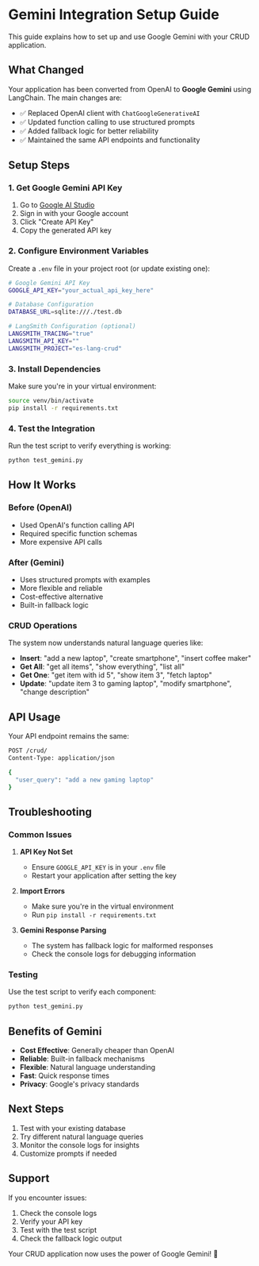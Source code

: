# Gemini Integration Setup Guide

This guide explains how to set up and use Google Gemini with your CRUD application.

## What Changed

Your application has been converted from OpenAI to **Google Gemini** using LangChain. The main changes are:

- ✅ Replaced OpenAI client with `ChatGoogleGenerativeAI`
- ✅ Updated function calling to use structured prompts
- ✅ Added fallback logic for better reliability
- ✅ Maintained the same API endpoints and functionality

## Setup Steps

### 1. Get Google Gemini API Key

1. Go to [Google AI Studio](https://makersuite.google.com/app/apikey)
2. Sign in with your Google account
3. Click "Create API Key"
4. Copy the generated API key

### 2. Configure Environment Variables

Create a `.env` file in your project root (or update existing one):

```bash
# Google Gemini API Key
GOOGLE_API_KEY="your_actual_api_key_here"

# Database Configuration
DATABASE_URL=sqlite:///./test.db

# LangSmith Configuration (optional)
LANGSMITH_TRACING="true"
LANGSMITH_API_KEY=""
LANGSMITH_PROJECT="es-lang-crud"
```

### 3. Install Dependencies

Make sure you're in your virtual environment:

```bash
source venv/bin/activate
pip install -r requirements.txt
```

### 4. Test the Integration

Run the test script to verify everything is working:

```bash
python test_gemini.py
```

## How It Works

### Before (OpenAI)

- Used OpenAI's function calling API
- Required specific function schemas
- More expensive API calls

### After (Gemini)

- Uses structured prompts with examples
- More flexible and reliable
- Cost-effective alternative
- Built-in fallback logic

### CRUD Operations

The system now understands natural language queries like:

- **Insert**: "add a new laptop", "create smartphone", "insert coffee maker"
- **Get All**: "get all items", "show everything", "list all"
- **Get One**: "get item with id 5", "show item 3", "fetch laptop"
- **Update**: "update item 3 to gaming laptop", "modify smartphone", "change description"

## API Usage

Your API endpoint remains the same:

```bash
POST /crud/
Content-Type: application/json

{
  "user_query": "add a new gaming laptop"
}
```

## Troubleshooting

### Common Issues

1. **API Key Not Set**

   - Ensure `GOOGLE_API_KEY` is in your `.env` file
   - Restart your application after setting the key

2. **Import Errors**

   - Make sure you're in the virtual environment
   - Run `pip install -r requirements.txt`

3. **Gemini Response Parsing**
   - The system has fallback logic for malformed responses
   - Check the console logs for debugging information

### Testing

Use the test script to verify each component:

```bash
python test_gemini.py
```

## Benefits of Gemini

- **Cost Effective**: Generally cheaper than OpenAI
- **Reliable**: Built-in fallback mechanisms
- **Flexible**: Natural language understanding
- **Fast**: Quick response times
- **Privacy**: Google's privacy standards

## Next Steps

1. Test with your existing database
2. Try different natural language queries
3. Monitor the console logs for insights
4. Customize prompts if needed

## Support

If you encounter issues:

1. Check the console logs
2. Verify your API key
3. Test with the test script
4. Check the fallback logic output

Your CRUD application now uses the power of Google Gemini! 🚀
